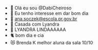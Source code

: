 - 👋 Olá eu sou @DabiCheiroso
- 👀 Eu tenho interesse em dar bom dia
- 📧 ana.soczek@escola.pr.gov.br
- 💍 Casada com Lyandra
- 💙 LYANDRA LINDAAAAAA
- 🐈 bom dia e cia
- 😻 Brenda K melhor aluna da sala 10/10
<!---
DabiCheiroso/DabiCheiroso is a ✨ special ✨ repository because its `README.md` (this file) appears on your GitHub profile.
You can click the Preview link to take a look at your changes.
--->
